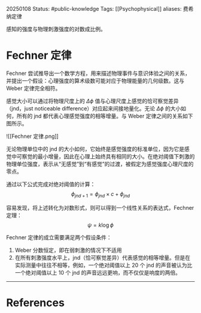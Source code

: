 20250108
Status: #public-knowledge
Tags: [[Psychophysical]]
aliases: 费希纳定律

感知的强度与物理刺激强度的对数成比例。
# Fechner 定律
Fechner 尝试推导出一个数学方程，用来描述物理事件与意识体验之间的关系，并提出一个假设：心理强度的算术级数可能对应于物理能量的几何级数。这与 Weber 定律完全相符。

感觉大小可以通过将物理尺度上的 $\Delta \phi$ 值与心理尺度上感觉的恰可察觉差异（jnd，just noticeable difference）对应起来间接地量化。无论 $\Delta \phi$ 的大小如何，所有的 jnd 都代表心理感觉强度的相等增量。与 Weber 定律之间的关系如下图所示。

![[Fechner 定律.png]]

无论物理单位中的 jnd 的大小如何，它始终是感觉强度的标准单位，因为它是感觉中可察觉的最小增量，因此在心理上始终具有相同的大小。在绝对阈值下刺激的物理单位强度，表示从“无感觉”到“有感觉”的过渡，被假定为感觉强度心理尺度的零点。

通过以下公式完成对绝对阈值的计算：
$$
\phi_{jnd+1} = \phi_{jnd} \times c + \phi_{jnd}
$$

容易发现，将上述转化为对数形式，则可以得到一个线性关系的表达式，Fechner 定理：
$$
\psi = k \log \phi
$$

Fechner 定律的成立需要满足两个假设条件：
1. Weber 分数恒定，即在弱刺激的情况下不适用
2. 在所有刺激强度水平上，jnd（恰可察觉差异）代表感觉的相等增量。但是在实际测量中往往不相等，例如，一个绝对阈值以上 20 个 jnd 的声音被认为比一个绝对阈值以上 10 个 jnd 的声音远远更响，而不仅仅是响度的两倍。



---
# References
